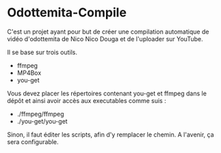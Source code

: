 # Odottemita-Compile

C'est un projet ayant pour but de créer une compilation automatique de vidéo d'odottemita de Nico Nico Douga et de l'uploader sur YouTube.

Il se base sur trois outils.

* ffmpeg
* MP4Box
* you-get

Vous devez placer les répertoires contenant you-get et ffmpeg dans le dépôt et ainsi avoir accès aux executables comme suis :

* ./ffmpeg/ffmpeg
* ./you-get/you-get

Sinon, il faut éditer les scripts, afin d'y remplacer le chemin. A l'avenir, ça sera configurable.
